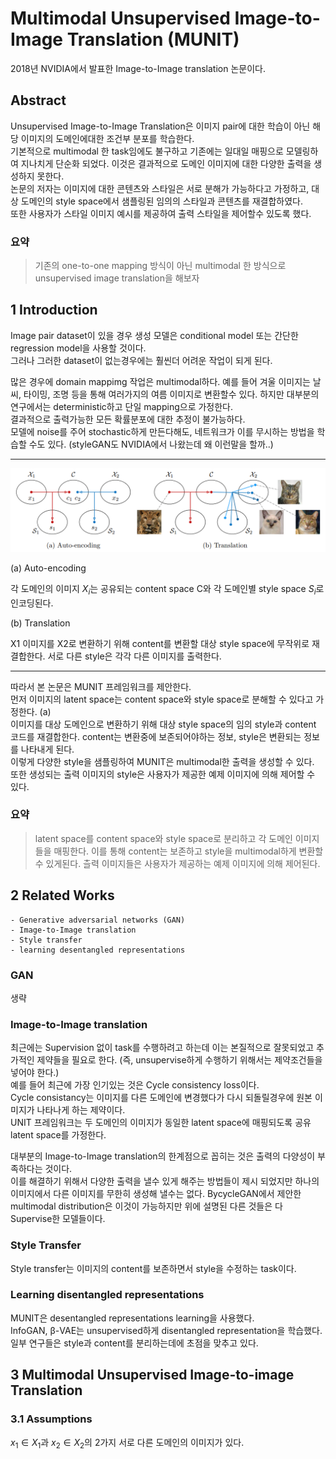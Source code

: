 # Multimodal Unsupervised Image-to-Image Translation (MUNIT)  

2018년 NVIDIA에서 발표한 Image-to-Image translation 논문이다.  

## Abstract  

Unsupervised Image-to-Image Translation은 이미지 pair에 대한 학습이 아닌 해당 이미지의 도메인에대한 조건부 분포를 학습한다.  
기본적으로 multimodal 한 task임에도 불구하고 기존에는 일대일 매핑으로 모델링하여 지나치게 단순화 되었다. 이것은 결과적으로 도메인 이미지에 대한 다양한 출력을 생성하지 못한다.  
논문의 저자는 이미지에 대한 콘텐츠와 스타일은 서로 분해가 가능하다고 가정하고, 대상 도메인의 style space에서 샘플링된 임의의 스타일과 콘텐츠를 재결합하였다.  
또한 사용자가 스타일 이미지 예시를 제공하여 출력 스타일을 제어할수 있도록 했다.  

### 요약  
> 기존의 one-to-one mapping 방식이 아닌 multimodal 한 방식으로 unsupervised image translation을 해보자

## 1 Introduction

Image pair dataset이 있을 경우 생성 모델은 conditional model 또는 간단한 regression model을 사용할 것이다.  
그러나 그러한 dataset이 없는경우에는 훨씬더 어려운 작업이 되게 된다.  

많은 경우에 domain mappimg 작업은 multimodal하다. 예를 들어 겨울 이미지는 날씨, 타이밍, 조명 등을 통해 여러가지의 여름 이미지로 변환할수 있다. 하지만 대부분의 연구에서는 deterministic하고 단일 mapping으로 가정한다.  
결과적으로 출력가능한 모든 확률분포에 대한 추정이 불가능하다.  
모델에 noise를 주어 stochastic하게 만든다해도, 네트워크가 이를 무시하는 방법을 학습할 수도 있다. (styleGAN도 NVIDIA에서 나왔는데 왜 이런말을 할까..)  
  
---  
<img src='Asset/39.png'>  

(a) Auto-encoding

각 도메인의 이미지 $X_i$는 공유되는 content space C와 각 도메인별 style space $S_i$로 인코딩된다.  

(b) Translation  

X1 이미지를 X2로 변환하기 위해 content를 변환할 대상 style space에 무작위로 재결합한다. 서로 다른 style은 각각 다른 이미지를 출력한다.  

---
따라서 본 논문은 MUNIT 프레임워크를 제안한다.  
먼저 이미지의 latent space는 content space와 style space로 분해할 수 있다고 가정한다. (a)  
이미지를 대상 도메인으로 변환하기 위해 대상 style space의 임의 style과 content 코드를 재결합한다. content는 변환중에 보존되어야하는 정보, style은 변환되는 정보를 나타내게 된다.  
이렇게 다양한 style을 샘플링하여 MUNIT은 multimodal한 출력을 생성할 수 있다.  
또한 생성되는 출력 이미지의 style은 사용자가 제공한 예제 이미지에 의해 제어할 수 있다.  

### 요약
> latent space를 content space와 style space로 분리하고 각 도메인 이미지들을 매핑한다. 이를 통해 content는 보존하고 style을 multimodal하게 변환할 수 있게된다. 츨력 이미지들은 사용자가 제공하는 예제 이미지에 의해 제어된다.  

## 2 Related Works  

    - Generative adversarial networks (GAN)
    - Image-to-Image translation
    - Style transfer
    - learning desentangled representations

### GAN
생략  

### Image-to-Image translation  
최근에는 Supervision 없이 task를 수행하려고 하는데 이는 본질적으로 잘못되었고 추가적인 제약들을 필요로 한다. (즉, unsupervise하게 수행하기 위해서는 제약조건들을 넣어야 한다.)  
예를 들어 최근에 가장 인기있는 것은 Cycle consistency loss이다.  
Cycle consistancy는 이미지를 다른 도메인에 변경했다가 다시 되돌릴경우에 원본 이미지가 나타나게 하는 제약이다.  
UNIT 프레임워크는 두 도메인의 이미지가 동일한 latent space에 매핑되도록 공유 latent space를 가정한다.  

대부분의 Image-to-Image translation의 한계점으로 꼽히는 것은 출력의 다양성이 부족하다는 것이다.  
이를 해결하기 위해서 다양한 출력을 낼수 있게 해주는 방법들이 제시 되었지만 하나의 이미지에서 다른 이미지를 무한히 생성해 낼수는 없다.
BycycleGAN에서 제안한 multimodal distribution은 이것이 가능하지만 위에 설명된 다른 것들은 다 Supervise한 모델들이다. 

### Style Transfer  
Style transfer는 이미지의 content를 보존하면서 style을 수정하는 task이다.  

### Learning disentangled representations  
MUNIT은 desentangled representations learning을 사용했다.  
InfoGAN, β-VAE는 unsupervised하게 disentangled representation을 학습했다.  
일부 연구들은 style과 content를 분리하는데에 초점을 맞추고 있다.  

## 3 Multimodal Unsupervised Image-to-image Translation

### 3.1 Assumptions  

$x_1 \in X_1$과 $x_2 \in X_2$의 2가지 서로 다른 도메인의 이미지가 있다.  
